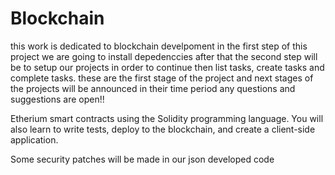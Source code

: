 # Blockchain
this work is dedicated to blockchain develpoment
in the first step of this project we are going to install depedenccies
after that the second step will be to setup our projects in order to continue
then list tasks, create tasks and complete tasks.
these are the first stage of the project and next stages of the projects will be 
announced in their time period
any questions and suggestions are open!!


Etherium smart contracts using the Solidity programming language. You will also learn to write tests, deploy to the blockchain, and create a client-side application.


Some security patches will be made in our json developed code 
